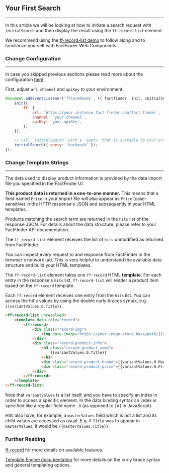 ## Your First Search

---

In this article we will be looking at how to initiate a search request with `initialSearch` and then display the result using the `ff-record-list` element.

We recommend using the [ff-record-list demo](https://github.com/FACT-Finder-Web-Components/demos/blob/release/5.x/ff-record-list/index.html) to follow along and to familiarize yourself with FactFinder Web Components.


### Change Configuration

---
In case you skipped previous sections please read more about the configuration [here](/documentation/5.x/quick-configuration).

First, adjust `url`, `channel` and `apiKey` to your environment.

```js
document.addEventListener(`ffCoreReady`, ({ factfinder, init, initialSearch }) => {
    init({
        ff: {
            url: `https://your-instance.fact-finder.com/fact-finder`,
            channel: `your-channel`,
            apiKey: `your.apiKey`,
        },
    });

    // Call `initialSearch` with a `query` that is suitable to your product range.
    initialSearch({ query: `backpack` });
});
```


### Change Template Strings

---
The data used to display product information is provided by the data import file you specified in the FactFinder UI.

**This product data is returned in a one-to-one manner.**
This means that a field named `Price` in your import file will also appear as `Price` (case-sensitive) in the HTTP response's JSON and subsequently in your HTML templates.

Products matching the search term are returned in the `hits` list of the response JSON.
For details about the data structure, please refer to your FactFinder API documentation.

The `ff-record-list` element receives the list of `hits` unmodified as returned from FactFinder.

You can inspect every request to and response from FactFinder in the browser's network tab.
This is very helpful to understand the available data structure and build your HTML templates.

The `ff-record-list` element takes one `ff-record` HTML **template**.
For each entry in the response's `hits` list, `ff-record-list` will render a product item based on the `ff-record` template.

Each `ff-record` element receives one entry from the `hits` list.
You can access the hit's values by using the double curly braces syntax, e.g. `{{variantValues.0.Title}}`.

```html
<ff-record-list unresolved>
    <template data-role="record">
        <ff-record>
            <div class="record-img">
                <img data-image="https://your.image-store.base/path/{{variantValues.0.ImageURL}}">
            </div>
            <div class="record-product-info">
                <h3 class="record-product-name">
                    {{variantValues.0.Title}}
                </h3>
                <div class="record-product-brand">{{variantValues.0.Manufacturer}}</div>
                <div class="record-product-price">{{variantValues.0.Price}}</div>
            </div>
        </ff-record>
    </template>
</ff-record-list>
```

Note that `variantValues` is a list itself, and you have to specify an index in order to access a specific element.
In the data binding syntax an index is specified like a regular field name `.0` (as opposed to `[0]` in JavaScript).

Hits also have, for example, a `masterValues` field which is not a list and its child values are accessed as usual.
E.g. if `Title` was to appear in `masterValues`, it would be `{{masterValues.Title}}`.


### Further Reading

[ff-record](/api/5.x/ff-record-list#tab=docs) for more details on available features.

[Template Engine documentation](/documentation/5.x/template-engine) for more details on the curly brace syntax and general templating options.
